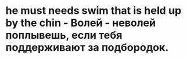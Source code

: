 # he must needs swim that is held up by the chin - Волей - неволей поплывешь, если тебя поддерживают за подбородок.
